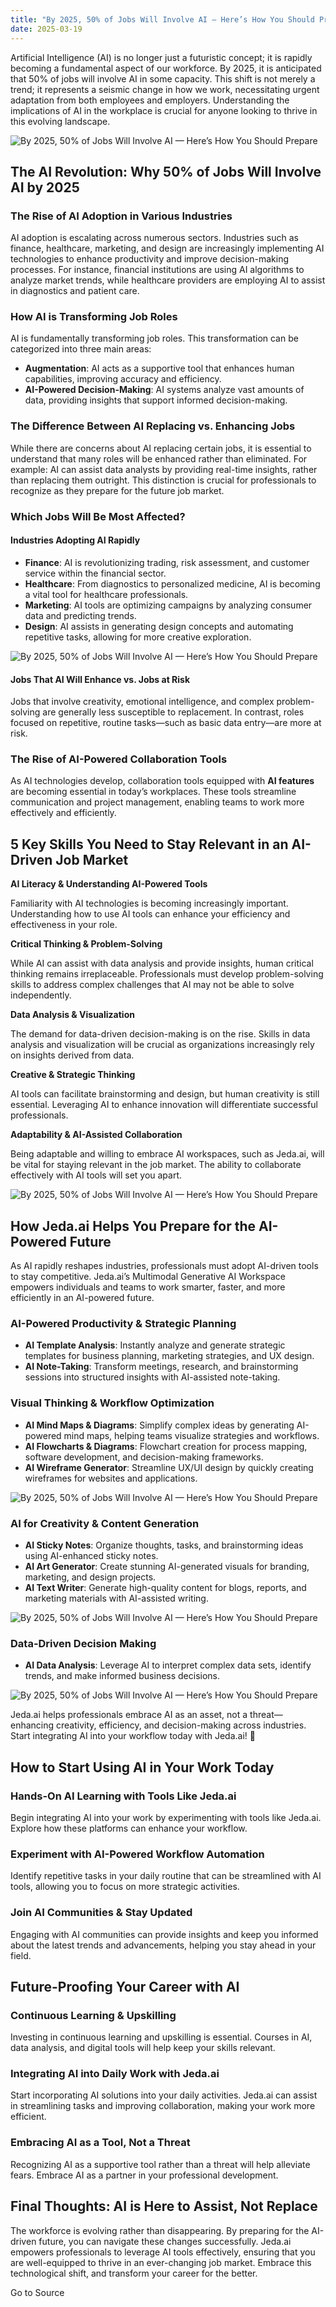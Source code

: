 ```yaml
---
title: "By 2025, 50% of Jobs Will Involve AI — Here’s How You Should Prepare"
date: 2025-03-19
---
```


Artificial Intelligence (AI) is no longer just a futuristic concept; it is rapidly becoming a fundamental aspect of our workforce. By 2025, it is anticipated that 50% of jobs will involve AI in some capacity. This shift is not merely a trend; it represents a seismic change in how we work, necessitating urgent adaptation from both employees and employers. Understanding the implications of AI in the workplace is crucial for anyone looking to thrive in this evolving landscape.

![By 2025, 50% of Jobs Will Involve AI — Here’s How You Should Prepare](https://media2.dev.to/dynamic/image/width=800%2Cheight=%2Cfit=scale-down%2Cgravity=auto%2Cformat=auto/https%3A%2F%2Fdev-to-uploads.s3.amazonaws.com%2Fuploads%2Farticles%2Fnqf3cluf8t8s71ghulc2.png)

## The AI Revolution: Why 50% of Jobs Will Involve AI by 2025

### The Rise of AI Adoption in Various Industries

AI adoption is escalating across numerous sectors. Industries such as finance, healthcare, marketing, and design are increasingly implementing AI technologies to enhance productivity and improve decision-making processes. For instance, financial institutions are using AI algorithms to analyze market trends, while healthcare providers are employing AI to assist in diagnostics and patient care.

### How AI is Transforming Job Roles

AI is fundamentally transforming job roles. This transformation can be categorized into three main areas:

- **Augmentation**: AI acts as a supportive tool that enhances human capabilities, improving accuracy and efficiency.
- **AI-Powered Decision-Making**: AI systems analyze vast amounts of data, providing insights that support informed decision-making.

### The Difference Between AI Replacing vs. Enhancing Jobs

While there are concerns about AI replacing certain jobs, it is essential to understand that many roles will be enhanced rather than eliminated. For example: AI can assist data analysts by providing real-time insights, rather than replacing them outright. This distinction is crucial for professionals to recognize as they prepare for the future job market.

### Which Jobs Will Be Most Affected?

#### Industries Adopting AI Rapidly

- **Finance**: AI is revolutionizing trading, risk assessment, and customer service within the financial sector.
- **Healthcare**: From diagnostics to personalized medicine, AI is becoming a vital tool for healthcare professionals.
- **Marketing**: AI tools are optimizing campaigns by analyzing consumer data and predicting trends.
- **Design**: AI assists in generating design concepts and automating repetitive tasks, allowing for more creative exploration.

![By 2025, 50% of Jobs Will Involve AI — Here’s How You Should Prepare](https://media2.dev.to/dynamic/image/width=800%2Cheight=%2Cfit=scale-down%2Cgravity=auto%2Cformat=auto/https%3A%2F%2Fdev-to-uploads.s3.amazonaws.com%2Fuploads%2Farticles%2F12lc2oy0ugk9fj4mqkaw.png)

#### Jobs That AI Will Enhance vs. Jobs at Risk

Jobs that involve creativity, emotional intelligence, and complex problem-solving are generally less susceptible to replacement. In contrast, roles focused on repetitive, routine tasks—such as basic data entry—are more at risk.

### The Rise of AI-Powered Collaboration Tools

As AI technologies develop, collaboration tools equipped with **AI features** are becoming essential in today’s workplaces. These tools streamline communication and project management, enabling teams to work more effectively and efficiently.

## 5 Key Skills You Need to Stay Relevant in an AI-Driven Job Market

**AI Literacy & Understanding AI-Powered Tools**  
  
Familiarity with AI technologies is becoming increasingly important. Understanding how to use AI tools can enhance your efficiency and effectiveness in your role.

**Critical Thinking & Problem-Solving**  
  
While AI can assist with data analysis and provide insights, human critical thinking remains irreplaceable. Professionals must develop problem-solving skills to address complex challenges that AI may not be able to solve independently.

**Data Analysis & Visualization**  
  
The demand for data-driven decision-making is on the rise. Skills in data analysis and visualization will be crucial as organizations increasingly rely on insights derived from data.

**Creative & Strategic Thinking**  
  
AI tools can facilitate brainstorming and design, but human creativity is still essential. Leveraging AI to enhance innovation will differentiate successful professionals.

**Adaptability & AI-Assisted Collaboration**  
  
Being adaptable and willing to embrace AI workspaces, such as Jeda.ai, will be vital for staying relevant in the job market. The ability to collaborate effectively with AI tools will set you apart.

![By 2025, 50% of Jobs Will Involve AI — Here’s How You Should Prepare](https://media2.dev.to/dynamic/image/width=800%2Cheight=%2Cfit=scale-down%2Cgravity=auto%2Cformat=auto/https%3A%2F%2Fdev-to-uploads.s3.amazonaws.com%2Fuploads%2Farticles%2Fbjelphpa9kmm4pp6oofp.png)

## How Jeda.ai Helps You Prepare for the AI-Powered Future

As AI rapidly reshapes industries, professionals must adopt AI-driven tools to stay competitive. Jeda.ai’s Multimodal Generative AI Workspace empowers individuals and teams to work smarter, faster, and more efficiently in an AI-powered future.

### AI-Powered Productivity & Strategic Planning

- **AI Template Analysis**: Instantly analyze and generate strategic templates for business planning, marketing strategies, and UX design.
- **AI Note-Taking**: Transform meetings, research, and brainstorming sessions into structured insights with AI-assisted note-taking.

### Visual Thinking & Workflow Optimization

- **AI Mind Maps & Diagrams**: Simplify complex ideas by generating AI-powered mind maps, helping teams visualize strategies and workflows.
- **AI Flowcharts & Diagrams**: Flowchart creation for process mapping, software development, and decision-making frameworks.
- **AI Wireframe Generator**: Streamline UX/UI design by quickly creating wireframes for websites and applications.

![By 2025, 50% of Jobs Will Involve AI — Here’s How You Should Prepare](https://media2.dev.to/dynamic/image/width=800%2Cheight=%2Cfit=scale-down%2Cgravity=auto%2Cformat=auto/https%3A%2F%2Fdev-to-uploads.s3.amazonaws.com%2Fuploads%2Farticles%2Fabsc2xuxqqr1mnza2ukc.png)

### AI for Creativity & Content Generation

- **AI Sticky Notes**: Organize thoughts, tasks, and brainstorming ideas using AI-enhanced sticky notes.
- **AI Art Generator**: Create stunning AI-generated visuals for branding, marketing, and design projects.
- **AI Text Writer**: Generate high-quality content for blogs, reports, and marketing materials with AI-assisted writing.

![By 2025, 50% of Jobs Will Involve AI — Here’s How You Should Prepare](https://media2.dev.to/dynamic/image/width=800%2Cheight=%2Cfit=scale-down%2Cgravity=auto%2Cformat=auto/https%3A%2F%2Fdev-to-uploads.s3.amazonaws.com%2Fuploads%2Farticles%2Fhiwqf3xo4en8hyat9c7u.png)

### Data-Driven Decision Making

- **AI Data Analysis**: Leverage AI to interpret complex data sets, identify trends, and make informed business decisions.

![<br>
By 2025, 50% of Jobs Will Involve AI — Here’s How You Should Prepare](https://media2.dev.to/dynamic/image/width=800%2Cheight=%2Cfit=scale-down%2Cgravity=auto%2Cformat=auto/https%3A%2F%2Fdev-to-uploads.s3.amazonaws.com%2Fuploads%2Farticles%2Fmmex925qydhyxs19ghp4.png)

Jeda.ai helps professionals embrace AI as an asset, not a threat—enhancing creativity, efficiency, and decision-making across industries. Start integrating AI into your workflow today with Jeda.ai! 🚀

## How to Start Using AI in Your Work Today

### Hands-On AI Learning with Tools Like Jeda.ai

Begin integrating AI into your work by experimenting with tools like Jeda.ai. Explore how these platforms can enhance your workflow.

### Experiment with AI-Powered Workflow Automation

Identify repetitive tasks in your daily routine that can be streamlined with AI tools, allowing you to focus on more strategic activities.

### Join AI Communities & Stay Updated

Engaging with AI communities can provide insights and keep you informed about the latest trends and advancements, helping you stay ahead in your field.

## Future-Proofing Your Career with AI

### Continuous Learning & Upskilling

Investing in continuous learning and upskilling is essential. Courses in AI, data analysis, and digital tools will help keep your skills relevant.

### Integrating AI into Daily Work with Jeda.ai

Start incorporating AI solutions into your daily activities. Jeda.ai can assist in streamlining tasks and improving collaboration, making your work more efficient.

### Embracing AI as a Tool, Not a Threat

Recognizing AI as a supportive tool rather than a threat will help alleviate fears. Embrace AI as a partner in your professional development.

## Final Thoughts: AI is Here to Assist, Not Replace

The workforce is evolving rather than disappearing. By preparing for the AI-driven future, you can navigate these changes successfully. Jeda.ai empowers professionals to leverage AI tools effectively, ensuring that you are well-equipped to thrive in an ever-changing job market. Embrace this technological shift, and transform your career for the better.

Go to Source
